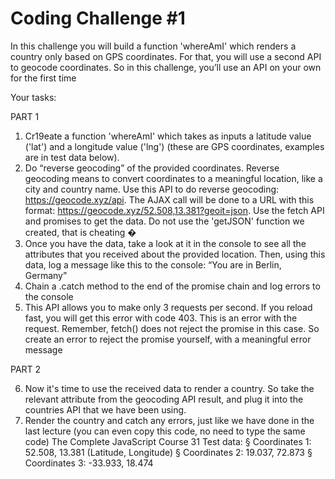 # Coding Challenge #1

In this challenge you will build a function 'whereAmI' which renders a country
only based on GPS coordinates. For that, you will use a second API to geocode
coordinates. So in this challenge, you’ll use an API on your own for the first time

Your tasks:

PART 1

1. Cr19eate a function 'whereAmI' which takes as inputs a latitude value ('lat')
   and a longitude value ('lng') (these are GPS coordinates, examples are in test
   data below).
2. Do “reverse geocoding” of the provided coordinates. Reverse geocoding means
   to convert coordinates to a meaningful location, like a city and country name.
   Use this API to do reverse geocoding: https://geocode.xyz/api. The AJAX call
   will be done to a URL with this format:
   https://geocode.xyz/52.508,13.381?geoit=json. Use the fetch API and
   promises to get the data. Do not use the 'getJSON' function we created, that
   is cheating �
3. Once you have the data, take a look at it in the console to see all the attributes
   that you received about the provided location. Then, using this data, log a
   message like this to the console: “You are in Berlin, Germany”
4. Chain a .catch method to the end of the promise chain and log errors to the
   console
5. This API allows you to make only 3 requests per second. If you reload fast, you
   will get this error with code 403. This is an error with the request. Remember,
   fetch() does not reject the promise in this case. So create an error to reject
   the promise yourself, with a meaningful error message

PART 2

6. Now it's time to use the received data to render a country. So take the relevant
   attribute from the geocoding API result, and plug it into the countries API that
   we have been using.
7. Render the country and catch any errors, just like we have done in the last
   lecture (you can even copy this code, no need to type the same code)
   The Complete JavaScript Course 31
   Test data:
   § Coordinates 1: 52.508, 13.381 (Latitude, Longitude)
   § Coordinates 2: 19.037, 72.873
   § Coordinates 3: -33.933, 18.474
